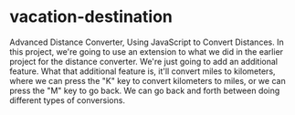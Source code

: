 # vacation-destination 
Advanced Distance Converter, Using JavaScript to Convert Distances. In this project, we're going to use an extension to what we did in the earlier project 
for the distance converter. We're just going to add an additional feature. What that additional feature is, it'll convert miles to kilometers, where we can 
press the "K" key to convert kilometers to miles, or we can press the "M" key to go back. We can go back and forth between doing different types of conversions.
